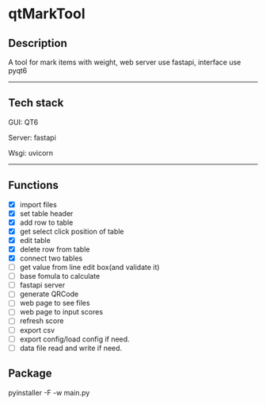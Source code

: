 # qtMarkTool

## Description
A tool for mark items with weight, web server use fastapi, interface use pyqt6

---
## Tech stack
GUI: QT6

Server: fastapi

Wsgi: uvicorn

---
## Functions

- [x]  import files
- [x]  set table header
- [x]  add row to table
- [x]  get select click position of table
- [x]  edit table
- [x]  delete row from table
- [x]  connect two tables
- [ ]  get value from line edit box(and validate it)
- [ ]  base fomula to calculate
- [ ]  fastapi server
- [ ]  generate QRCode
- [ ]  web page to see files
- [ ]  web page to input scores
- [ ]  refresh score
- [ ]  export csv
- [ ]  export config/load config if need.
- [ ]  data file read and write if need.

## Package
pyinstaller -F -w main.py

